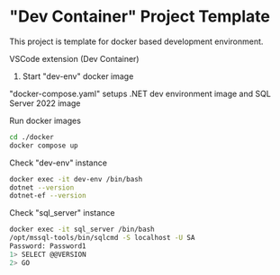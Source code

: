 # "Dev Container" Project Template

This project is template for docker based development environment.

VSCode extension (Dev Container)

1. Start "dev-env" docker image

"docker-compose.yaml" setups .NET dev environment image and SQL Server 2022 image

Run docker images

```bash
cd ./docker
docker compose up
```

Check "dev-env" instance

```bash
docker exec -it dev-env /bin/bash
dotnet --version
dotnet-ef --version
```

Check "sql_server" instance

```bash
docker exec -it sql_server /bin/bash
/opt/mssql-tools/bin/sqlcmd -S localhost -U SA
Password: Password1
1> SELECT @@VERSION
2> GO
```
